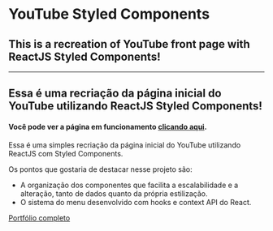 # YouTube Styled Components

## This is a recreation of YouTube front page with ReactJS Styled Components!
---
## Essa é uma recriação da página inicial do YouTube utilizando ReactJS Styled Components!

#### Você pode ver a página em funcionamento [clicando aqui](https://leonardosantos.herokuapp.com/youtube).

Essa é uma simples recriação da página inicial do YouTube utilizando ReactJS com Styled Components.

Os pontos que gostaria de destacar nesse projeto são:
- A organização dos componentes que facilita a escalabilidade e a alteração, tanto de dados quanto da própria estilização.
- O sistema do menu desenvolvido com hooks e context API do React.

[Portfólio completo](https://leonardosantos.herokuapp.com)
